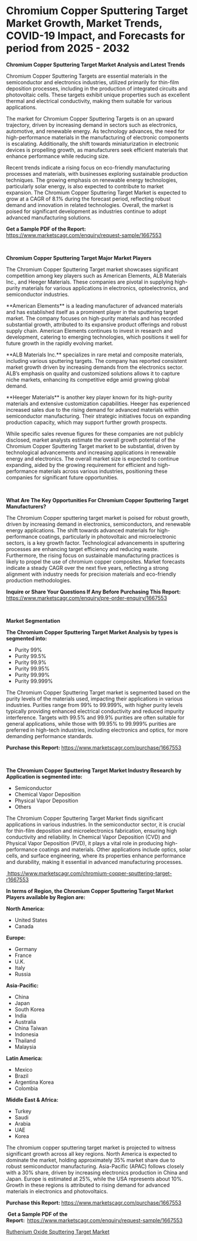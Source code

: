 <p><h1>Chromium Copper Sputtering Target Market Growth, Market Trends, COVID-19 Impact, and Forecasts for period from 2025 - 2032</h1></p><p><strong>Chromium Copper Sputtering Target Market Analysis and Latest Trends</strong></p>
<p><p>Chromium Copper Sputtering Targets are essential materials in the semiconductor and electronics industries, utilized primarily for thin-film deposition processes, including in the production of integrated circuits and photovoltaic cells. These targets exhibit unique properties such as excellent thermal and electrical conductivity, making them suitable for various applications.</p><p>The market for Chromium Copper Sputtering Targets is on an upward trajectory, driven by increasing demand in sectors such as electronics, automotive, and renewable energy. As technology advances, the need for high-performance materials in the manufacturing of electronic components is escalating. Additionally, the shift towards miniaturization in electronic devices is propelling growth, as manufacturers seek efficient materials that enhance performance while reducing size.</p><p>Recent trends indicate a rising focus on eco-friendly manufacturing processes and materials, with businesses exploring sustainable production techniques. The growing emphasis on renewable energy technologies, particularly solar energy, is also expected to contribute to market expansion. The Chromium Copper Sputtering Target Market is expected to grow at a CAGR of 8.1% during the forecast period, reflecting robust demand and innovation in related technologies. Overall, the market is poised for significant development as industries continue to adopt advanced manufacturing solutions.</p></p>
<p><strong>Get a Sample PDF of the Report:&nbsp;</strong> <a href="https://www.marketscagr.com/enquiry/request-sample/1667553?utm_campaign=3271&utm_medium=2&utm_source=Github&utm_content=ia&utm_term=08032025&utm_id=chromium-copper-sputtering-target">https://www.marketscagr.com/enquiry/request-sample/1667553</a></p>
<p>&nbsp;</p>
<p><strong>Chromium Copper Sputtering Target Major Market Players</strong></p>
<p><p>The Chromium Copper Sputtering Target market showcases significant competition among key players such as American Elements, ALB Materials Inc., and Heeger Materials. These companies are pivotal in supplying high-purity materials for various applications in electronics, optoelectronics, and semiconductor industries.</p><p>**American Elements** is a leading manufacturer of advanced materials and has established itself as a prominent player in the sputtering target market. The company focuses on high-purity materials and has recorded substantial growth, attributed to its expansive product offerings and robust supply chain. American Elements continues to invest in research and development, catering to emerging technologies, which positions it well for future growth in the rapidly evolving market.</p><p>**ALB Materials Inc.** specializes in rare metal and composite materials, including various sputtering targets. The company has reported consistent market growth driven by increasing demands from the electronics sector. ALB’s emphasis on quality and customized solutions allows it to capture niche markets, enhancing its competitive edge amid growing global demand.</p><p>**Heeger Materials** is another key player known for its high-purity materials and extensive customization capabilities. Heeger has experienced increased sales due to the rising demand for advanced materials within semiconductor manufacturing. Their strategic initiatives focus on expanding production capacity, which may support further growth prospects.</p><p>While specific sales revenue figures for these companies are not publicly disclosed, market analysts estimate the overall growth potential of the Chromium Copper Sputtering Target market to be substantial, driven by technological advancements and increasing applications in renewable energy and electronics. The overall market size is expected to continue expanding, aided by the growing requirement for efficient and high-performance materials across various industries, positioning these companies for significant future opportunities.</p></p>
<p>&nbsp;</p>
<p><strong>What Are The Key Opportunities For Chromium Copper Sputtering Target Manufacturers?</strong></p>
<p><p>The Chromium Copper sputtering target market is poised for robust growth, driven by increasing demand in electronics, semiconductors, and renewable energy applications. The shift towards advanced materials for high-performance coatings, particularly in photovoltaic and microelectronic sectors, is a key growth factor. Technological advancements in sputtering processes are enhancing target efficiency and reducing waste. Furthermore, the rising focus on sustainable manufacturing practices is likely to propel the use of chromium copper composites. Market forecasts indicate a steady CAGR over the next five years, reflecting a strong alignment with industry needs for precision materials and eco-friendly production methodologies.</p></p>
<p><strong>Inquire or Share Your Questions If Any Before Purchasing This Report:</strong> <a href="https://www.marketscagr.com/enquiry/pre-order-enquiry/1667553?utm_campaign=3271&utm_medium=2&utm_source=Github&utm_content=ia&utm_term=08032025&utm_id=chromium-copper-sputtering-target">https://www.marketscagr.com/enquiry/pre-order-enquiry/1667553</a></p>
<p>&nbsp;</p>
<p><strong>Market Segmentation</strong></p>
<p><strong>The Chromium Copper Sputtering Target Market Analysis by types is segmented into:</strong></p>
<p><ul><li>Purity 99%</li><li>Purity 99.5%</li><li>Purity 99.9%</li><li>Purity 99.95%</li><li>Purity 99.99%</li><li>Purity 99.999%</li></ul></p>
<p><p>The Chromium Copper Sputtering Target market is segmented based on the purity levels of the materials used, impacting their applications in various industries. Purities range from 99% to 99.999%, with higher purity levels typically providing enhanced electrical conductivity and reduced impurity interference. Targets with 99.5% and 99.9% purities are often suitable for general applications, while those with 99.95% to 99.999% purities are preferred in high-tech industries, including electronics and optics, for more demanding performance standards.</p></p>
<p><strong>Purchase this Report:&nbsp;</strong><a href="https://www.marketscagr.com/purchase/1667553?utm_campaign=3271&utm_medium=2&utm_source=Github&utm_content=ia&utm_term=08032025&utm_id=chromium-copper-sputtering-target">https://www.marketscagr.com/purchase/1667553</a></p>
<p>&nbsp;</p>
<p><strong>The Chromium Copper Sputtering Target Market Industry Research by Application is segmented into:</strong></p>
<p><ul><li>Semiconductor</li><li>Chemical Vapor Deposition</li><li>Physical Vapor Deposition</li><li>Others</li></ul></p>
<p><p>The Chromium Copper Sputtering Target Market finds significant applications in various industries. In the semiconductor sector, it is crucial for thin-film deposition and microelectronics fabrication, ensuring high conductivity and reliability. In Chemical Vapor Deposition (CVD) and Physical Vapor Deposition (PVD), it plays a vital role in producing high-performance coatings and materials. Other applications include optics, solar cells, and surface engineering, where its properties enhance performance and durability, making it essential in advanced manufacturing processes.</p></p>
<p><a href="https://www.marketscagr.com/chromium-copper-sputtering-target-r1667553?utm_campaign=3271&utm_medium=2&utm_source=Github&utm_content=ia&utm_term=08032025&utm_id=chromium-copper-sputtering-target">&nbsp;https://www.marketscagr.com/chromium-copper-sputtering-target-r1667553</a></p>
<p><strong>In terms of Region, the Chromium Copper Sputtering Target Market Players available by Region are:</strong></p>
<p>
    <p> <strong> North America: </strong>
        <ul>
            <li>United States</li>
            <li>Canada</li>
        </ul>
        </p> 
    <p> <strong> Europe: </strong>
        <ul>
            <li>Germany</li>
            <li>France</li>
            <li>U.K.</li>
            <li>Italy</li>
            <li>Russia</li>
        </ul>
        </p> 
    <p> <strong> Asia-Pacific: </strong>
        <ul>
            <li>China</li>
            <li>Japan</li>
            <li>South Korea</li>
            <li>India</li>
            <li>Australia</li>
            <li>China Taiwan</li>
            <li>Indonesia</li>
            <li>Thailand</li>
            <li>Malaysia</li>
        </ul>
        </p> 
    <p> <strong> Latin America: </strong>
        <ul>
            <li>Mexico</li>
            <li>Brazil</li>
            <li>Argentina Korea</li>
            <li>Colombia</li>
        </ul>
        </p> 
    <p> <strong> Middle East & Africa: </strong>
        <ul>
            <li>Turkey</li>
            <li>Saudi</li>
            <li>Arabia</li>
            <li>UAE</li>
            <li>Korea</li>
        </ul>
    </p>
    </p>
<p><p>The chromium copper sputtering target market is projected to witness significant growth across all key regions. North America is expected to dominate the market, holding approximately 35% market share due to robust semiconductor manufacturing. Asia-Pacific (APAC) follows closely with a 30% share, driven by increasing electronics production in China and Japan. Europe is estimated at 25%, while the USA represents about 10%. Growth in these regions is attributed to rising demand for advanced materials in electronics and photovoltaics.</p></p>
<p><strong>Purchase this Report: </strong><a href="https://www.marketscagr.com/purchase/1667553?utm_campaign=3271&utm_medium=2&utm_source=Github&utm_content=ia&utm_term=08032025&utm_id=chromium-copper-sputtering-target">https://www.marketscagr.com/purchase/1667553</a></p>
<p>&nbsp;<strong>Get a Sample PDF of the Report:&nbsp;&nbsp;</strong><a href="https://www.marketscagr.com/enquiry/request-sample/1667553?utm_campaign=3271&utm_medium=2&utm_source=Github&utm_content=ia&utm_term=08032025&utm_id=chromium-copper-sputtering-target">https://www.marketscagr.com/enquiry/request-sample/1667553</a></p>
<p><strong></strong></p>
<p><p><a href="https://github.com/shamstirroc7/Market-Research-Report-List-1/blob/main/ruthenium-oxide-sputtering-target-market.md?utm_campaign=3271&utm_medium=2&utm_source=Github&utm_content=ia&utm_term=08032025&utm_id=chromium-copper-sputtering-target">Ruthenium Oxide Sputtering Target Market</a></p></p>